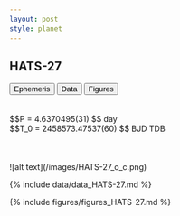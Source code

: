 ```yaml
---
layout: post
style: planet
---
```

<script src="../js/planets.js"></script>

## HATS-27

<!-- Tab links -->
<div class="tab">
<button class="tablinks" onclick="openCity(event, 'Ephemeris')">Ephemeris</button>
<button class="tablinks" onclick="openCity(event, 'Data')">Data</button>
<button class="tablinks" onclick="openCity(event, 'Figures')">Figures</button>
</div>

<!-- Tab content -->
<div id="Ephemeris" class="tabcontent" markdown="1">
<br/><br/>
$$P = 4.6370495(31) $$ day <br/>
$$T_0 = 2458573.47537(60) $$ BJD TDB
<br/><br/>
<br/><br/>
![alt text](/images/HATS-27_o_c.png)
</div>


<div id="Data" class="tabcontent" markdown="1">

{% include data/data_HATS-27.md %}

</div>

<div id="Figures" class="tabcontent" markdown="1">
{% include figures/figures_HATS-27.md %}
</div>


<script src="../js/tabs.js"></script>


